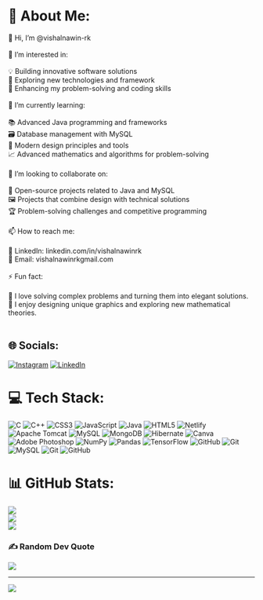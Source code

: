 # 💫 About Me:
👋 Hi, I’m @vishalnawin-rk<br><br>👀 I’m interested in:<br><br>    💡 Building innovative software solutions                                                      <br>    🚀 Exploring new technologies and framework                                                   <br>    🧩 Enhancing my problem-solving and coding skills<br>    <br>🌱 I’m currently learning:<br><br>    📚 Advanced Java programming and frameworks                                       <br>    🗃️ Database management with MySQL                                         <br>    🎨 Modern design principles and tools                                            <br>    📈 Advanced mathematics and algorithms for problem-solving<br>    <br>💞️ I’m looking to collaborate on:<br><br>     🔧 Open-source projects related to Java and MySQL                                     <br>     🖼️ Projects that combine design with technical solutions                                 <br>     🏆 Problem-solving challenges and competitive programming<br>    <br>📫 How to reach me: <br><br>    🔗 LinkedIn: linkedin.com/in/vishalnawinrk                                        <br>    📧 Email: vishalnawinrkgmail.com<br>    <br>⚡ Fun fact:    <br><br>    🧠 I love solving complex problems and turning them into elegant solutions. <br>    🎨 I enjoy designing unique graphics and exploring new mathematical theories.<br>    <br>


## 🌐 Socials:
[![Instagram](https://img.shields.io/badge/Instagram-%23E4405F.svg?logo=Instagram&logoColor=white)](https://instagram.com/__j.a.x.t.o.n__) [![LinkedIn](https://img.shields.io/badge/LinkedIn-%230077B5.svg?logo=linkedin&logoColor=white)](https://linkedin.com/in/vishalnawinrk) 

# 💻 Tech Stack:
![C](https://img.shields.io/badge/c-%2300599C.svg?style=flat&logo=c&logoColor=white) ![C++](https://img.shields.io/badge/c++-%2300599C.svg?style=flat&logo=c%2B%2B&logoColor=white) ![CSS3](https://img.shields.io/badge/css3-%231572B6.svg?style=flat&logo=css3&logoColor=white) ![JavaScript](https://img.shields.io/badge/javascript-%23323330.svg?style=flat&logo=javascript&logoColor=%23F7DF1E) ![Java](https://img.shields.io/badge/java-%23ED8B00.svg?style=flat&logo=openjdk&logoColor=white) ![HTML5](https://img.shields.io/badge/html5-%23E34F26.svg?style=flat&logo=html5&logoColor=white) ![Netlify](https://img.shields.io/badge/netlify-%23000000.svg?style=flat&logo=netlify&logoColor=#00C7B7) ![Apache Tomcat](https://img.shields.io/badge/apache%20tomcat-%23F8DC75.svg?style=flat&logo=apache-tomcat&logoColor=black) ![MySQL](https://img.shields.io/badge/mysql-4479A1.svg?style=flat&logo=mysql&logoColor=white) ![MongoDB](https://img.shields.io/badge/MongoDB-%234ea94b.svg?style=flat&logo=mongodb&logoColor=white) ![Hibernate](https://img.shields.io/badge/Hibernate-59666C?style=flat&logo=Hibernate&logoColor=white) ![Canva](https://img.shields.io/badge/Canva-%2300C4CC.svg?style=flat&logo=Canva&logoColor=white) ![Adobe Photoshop](https://img.shields.io/badge/adobe%20photoshop-%2331A8FF.svg?style=flat&logo=adobe%20photoshop&logoColor=white) ![NumPy](https://img.shields.io/badge/numpy-%23013243.svg?style=flat&logo=numpy&logoColor=white) ![Pandas](https://img.shields.io/badge/pandas-%23150458.svg?style=flat&logo=pandas&logoColor=white) ![TensorFlow](https://img.shields.io/badge/TensorFlow-%23FF6F00.svg?style=flat&logo=TensorFlow&logoColor=white) ![GitHub](https://img.shields.io/badge/github-%23121011.svg?style=flat&logo=github&logoColor=white) ![Git](https://img.shields.io/badge/git-%23F05033.svg?style=flat&logo=git&logoColor=white) ![MySQL](https://img.shields.io/badge/mysql-4479A1.svg?style=flat&logo=mysql&logoColor=white) ![Git](https://img.shields.io/badge/git-%23F05033.svg?style=flat&logo=git&logoColor=white) ![GitHub](https://img.shields.io/badge/github-%23121011.svg?style=flat&logo=github&logoColor=white)
# 📊 GitHub Stats:
![](https://github-readme-stats.vercel.app/api?username=vishalnawin-rk&theme=vision-friendly-dark&hide_border=false&include_all_commits=false&count_private=false)<br/>
![](https://github-readme-streak-stats.herokuapp.com/?user=vishalnawin-rk&theme=vision-friendly-dark&hide_border=false)<br/>
![](https://github-readme-stats.vercel.app/api/top-langs/?username=vishalnawin-rk&theme=vision-friendly-dark&hide_border=false&include_all_commits=false&count_private=false&layout=compact)

### ✍️ Random Dev Quote
![](https://quotes-github-readme.vercel.app/api?type=horizontal&theme=radical)

---
[![](https://visitcount.itsvg.in/api?id=vishalnawin-rk&icon=3&color=7)](https://visitcount.itsvg.in)

<!-- Proudly created with GPRM ( https://gprm.itsvg.in ) -->
